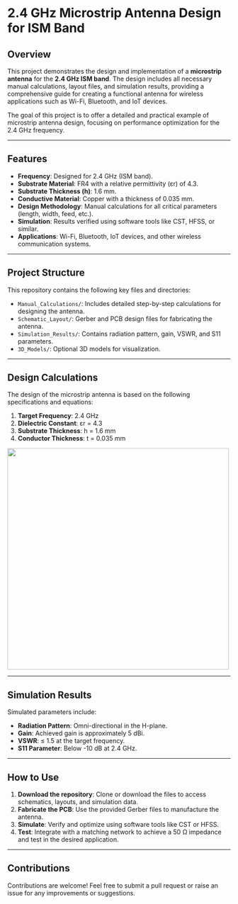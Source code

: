 # 2.4 GHz Microstrip Antenna Design for ISM Band

## Overview  
This project demonstrates the design and implementation of a **microstrip antenna** for the **2.4 GHz ISM band**. The design includes all necessary manual calculations, layout files, and simulation results, providing a comprehensive guide for creating a functional antenna for wireless applications such as Wi-Fi, Bluetooth, and IoT devices.

The goal of this project is to offer a detailed and practical example of microstrip antenna design, focusing on performance optimization for the 2.4 GHz frequency.

---

## Features  
- **Frequency**: Designed for 2.4 GHz (ISM band).  
- **Substrate Material**: FR4 with a relative permittivity (εr) of 4.3.  
- **Substrate Thickness (h)**: 1.6 mm.  
- **Conductive Material**: Copper with a thickness of 0.035 mm.  
- **Design Methodology**: Manual calculations for all critical parameters (length, width, feed, etc.).  
- **Simulation**: Results verified using software tools like CST, HFSS, or similar.  
- **Applications**: Wi-Fi, Bluetooth, IoT devices, and other wireless communication systems.

---

## Project Structure  
This repository contains the following key files and directories:  
- `Manual_Calculations/`: Includes detailed step-by-step calculations for designing the antenna.  
- `Schematic_Layout/`: Gerber and PCB design files for fabricating the antenna.  
- `Simulation_Results/`: Contains radiation pattern, gain, VSWR, and S11 parameters.  
- `3D_Models/`: Optional 3D models for visualization.  

---

## Design Calculations  
The design of the microstrip antenna is based on the following specifications and equations:  

1. **Target Frequency**: 2.4 GHz  
2. **Dielectric Constant**: εr = 4.3  
3. **Substrate Thickness**: h = 1.6 mm  
4. **Conductor Thickness**: t = 0.035 mm  

<img src="Microstrip Image/Parameters.jpg" width="500"/>

---

## Simulation Results  
Simulated parameters include:  
- **Radiation Pattern**: Omni-directional in the H-plane.  
- **Gain**: Achieved gain is approximately 5 dBi.  
- **VSWR**: ≤ 1.5 at the target frequency.  
- **S11 Parameter**: Below -10 dB at 2.4 GHz.  

---

## How to Use  
1. **Download the repository**: Clone or download the files to access schematics, layouts, and simulation data.  
2. **Fabricate the PCB**: Use the provided Gerber files to manufacture the antenna.  
3. **Simulate**: Verify and optimize using software tools like CST or HFSS.  
4. **Test**: Integrate with a matching network to achieve a 50 Ω impedance and test in the desired application.  

---

## Contributions  
Contributions are welcome! Feel free to submit a pull request or raise an issue for any improvements or suggestions.
